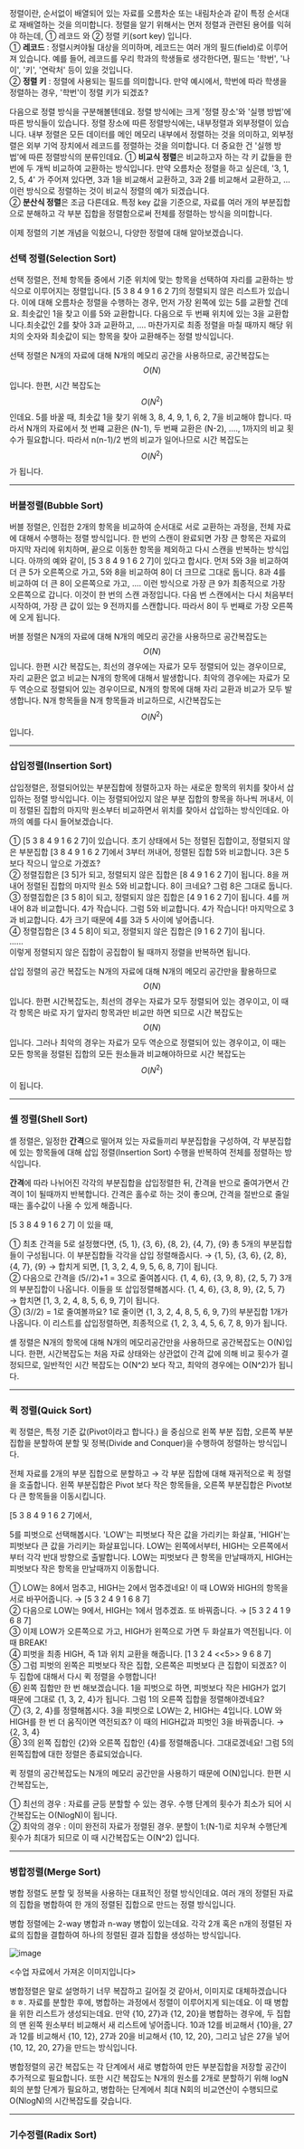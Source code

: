 정렬이란, 순서없이 배열되어 있는 자료를 오름차순 또는 내림차순과 같이 특정 순서대로 재배열하는 것을 의미합니다. 정렬을 알기 위해서는 먼저 정렬과 관련된 용어를 익혀야 하는데, ① 레코드 와 ② 정렬 키(sort key) 입니다.  
			① **레코드** : 정렬시켜야될 대상을 의미하며, 레코드는 여러 개의 필드(field)로 이루어져 있습니다. 예를 들어, 레코드를 우리 학과의 학생들로 생각한다면, 필드는 '학번', '나이', '키', '연락처' 등이 있을 것입니다. <br>
			② **정렬 키** : 정렬에 사용되는 필드를 의미합니다. 만약 예시에서, 학번에 따라 학생을 정렬하는 경우, '학번'이 정렬 키가 되겠죠?<br>

다음으로 정렬 방식을 구분해볼텐데요. 정렬 방식에는 크게 '정렬 장소'와 '실행 방법'에 따른 방식들이 있습니다. 정렬 장소에 따른 정렬방식에는, 내부정렬과 외부정렬이 있습니다. 내부 정렬은 모든 데이터를 메인 메모리 내부에서 정렬하는 것을 의미하고, 외부정렬은 외부 기억 장치에서 레코드를 정렬하는 것을 의미합니다. 더 중요한 건 '실행 방법'에 따른 정렬방식의 분류인데요. 
			① **비교식 정렬**은 비교하고자 하는 각 키 값들을 한 번에 두 개씩 비교하여 교환하는 방식입니다. 만약 오름차순 정렬을 하고 싶은데, '3, 1, 2, 5, 4' 가 주어져 있다면, 3과 1을 비교해서 교환하고, 3과 2를 비교해서 교환하고, ... 이런 방식으로 정렬하는 것이 비교식 정렬의 예가 되겠습니다. <br>
			② **분산식 정렬**은 조금 다른데요. 특정 key 값을 기준으로, 자료를 여러 개의 부분집합으로 분해하고 각 부분 집합을 정렬함으로써 전체를 정렬하는 방식을 의미합니다.<br>

이제 정렬의 기본 개념을 익혔으니, 다양한 정렬에 대해 알아보겠습니다.

### 선택 정렬(Selection Sort)

선택 정렬은, 전체 항목들 중에서 기준 위치에 맞는 항목을 선택하여 자리를 교환하는 방식으로 이루어지는 정렬입니다. [5 3 8 4 9 1 6 2 7]의 정렬되지 않은 리스트가 있습니다. 이에 대해 오름차순 정렬을 수행하는 경우, 먼저 가장 왼쪽에 있는 5를 교환할 건데요. 최솟값인 1을 찾고 이를 5와 교환합니다. 다음으로 두 번째 위치에 있는 3을 교환합니다.최솟값인 2를 찾아 3과 교환하고, .... 마찬가지로 최종 정렬을 마칠 때까지 해당 위치의 숫자와 최솟값이 되는 항목을 찾아 교환해주는 정렬 방식입니다.

선택 정렬은 N개의 자료에 대해 N개의 메모리 공간을 사용하므로, 공간복잡도는 $$O(N)$$입니다. 한편, 시간 복잡도는 $$O(N^2)$$ 인데요. 5를 바꿀 때, 최솟값 1을 찾기 위해 3, 8, 4, 9, 1, 6, 2, 7을 비교해야 합니다. 따라서 N개의 자료에서 첫 번쨰 교환은 (N-1), 두 번째 교환은 (N-2), ....,  1까지의 비교 횟수가 필요합니다. 따라서 n(n-1)/2 번의 비교가 일어나므로 시간 복잡도는 $$O(N^2)$$ 가 됩니다.

---

### 버블정렬(Bubble Sort)

버블 정렬은, 인접한 2개의 항목을 비교하여 순서대로 서로 교환하는 과정을, 전체 자료에 대해서 수행하는 정렬 방식입니다. 한 번의 스캔이 완료되면 가장 큰 항목은 자료의 마지막 자리에 위치하며, 끝으로 이동한 항목을 제외하고 다시 스캔을 반복하는 방식입니다. 아까의 예와 같이, [5 3 8 4 9 1 6 2 7]이 있다고 합시다. 먼저 5와 3을 비교하여 더 큰 5가 오른쪽으로 가고, 5와 8을 비교하여 8이 더 크므로 그대로 둡니다. 8과 4를 비교하여 더 큰 8이 오른쪽으로 가고, .... 이런 방식으로 가장 큰 9가 최종적으로 가장 오른쪽으로 갑니다. 이것이 한 번의 스캔 과정입니다. 다음 번 스캔에서는 다시 처음부터 시작하여, 가장 큰 값이 있는 9 전까지를 스캔합니다. 따라서 8이 두 번째로 가장 오른쪽에 오게 됩니다.

버블 정렬은 N개의 자료에 대해 N개의 메모리 공간을 사용하므로 공간복잡도는 $$O(N)$$ 입니다. 한편 시간 복잡도는, 최선의 경우에는 자료가 모두 정렬되어 있는 경우이므로, 자리 교환은 없고 비교는 N개의 항목에 대해서 발생합니다. 최악의 경우에는 자료가 모두 역순으로 정렬되어 있는 경우이므로, N개의 항목에 대해 자리 교환과 비교가 모두 발생합니다. N개 항목들을 N개 항목들과 비교하므로, 시간복잡도는 $$O(N^2)$$ 입니다.

---

### 삽입정렬(Insertion Sort)

삽입정렬은, 정렬되어있는 부분집합에 정렬하고자 하는 새로운 항목의 위치를 찾아서 삽입하는 정렬 방식입니다. 이는 정렬되어있지 않은 부분 집합의 항목을 하나씩 꺼내서, 이미 정렬된 집합의 마지막 원소부터 비교하면서 위치를 찾아서 삽입하는 방식인데요. 아까의 예를 다시 들어보겠습니다.

① [5 3 8 4 9 1 6 2 7]이 있습니다. 초기 상태에서 5는 정렬된 집합이고, 정렬되지 않은 부분집합 [3 8 4 9 1 6 2 7]에서 3부터 꺼내어, 정렬된 집합 5와 비교합니다. 3은 5보다 작으니 앞으로 가겠죠? <br>
② 정렬집합은 [3 5]가 되고, 정렬되지 않은 집합은 [8 4 9 1 6 2 7]이 됩니다. 8을 꺼내어 정렬된 집합의 마지막 원소 5와 비교합니다. 8이 크네요? 그럼 8은 그대로 둡니다. <br>
③ 정렬집합은 [3 5 8]이 되고, 정렬되지 않은 집합은 [4 9 1 6 2 7]이 됩니다. 4를 꺼내어 8과 비교합니다. 4가 작습니다. 그럼 5와 비교합니다. 4가 작습니다! 마지막으로 3과 비교합니다. 4가 크기 때문에 4를 3과 5 사이에 넣어줍니다.<br>
④ 정렬집합은 [3 4 5 8]이 되고, 정렬되지 않은 집합은 [9 1 6 2 7]이 됩니다.<br>
......<br>
이렇게 정렬되지 않은 집합이 공집합이 될 때까지 정렬을 반복하면 됩니다.

삽입 정렬의 공간 복잡도는 N개의 자료에 대해 N개의 메모리 공간만을 활용하므로 $$O(N)$$ 입니다. 한편 시간복잡도는, 최선의 경우는 자료가 모두 정렬되어 있는 경우이고, 이 때 각 항목은 바로 자기 앞자리 항목과만 비교만 하면 되므로 시간 복잡도는 $$O(N)$$입니다. 그러나 최악의 경우는 자료가 모두 역순으로 정렬되어 있는 경우이고, 이 때는 모든 항목을 정렬된 집합의 모든 원소들과 비교해야하므로 시간 복잡도는 $$O(N^2)$$ 이 됩니다.

---

### 셸 정렬(Shell Sort)

셸 정렬은, 일정한 **간격**으로 떨어져 있는 자료들끼리 부분집합을 구성하여, 각 부분집합에 있는 항목들에 대해 삽입 정렬(Insertion Sort) 수행을 반복하여 전체를 정렬하는 방식입니다.

**간격**에 따라 나뉘어진 각각의 부분집합을 삽입정렬한 뒤, 간격을 반으로 줄여가면서 간격이 1이 될때까지 반복합니다. 간격은 홀수로 하는 것이 좋으며, 간격을 절반으로 줄일 때는 홀수값이 나올 수 있게 해줍니다. 

[5 3 8 4 9 1 6 2 7] 이 있을 때,

① 최초 간격을 5로 설정했다면, {5, 1}, {3, 6}, {8, 2}, {4, 7}, {9} 총 5개의 부분집합들이 구성됩니다. 이 부분집합들 각각을 삽입 정렬해줍시다. → {1, 5}, {3, 6}, {2, 8}, {4, 7}, {9} → 합치게 되면, [1, 3, 2, 4, 9, 5, 6, 8, 7]이 됩니다. <br> ② 다음으로 간격을 (5//2)+1 = 3으로 줄여봅시다. {1, 4, 6}, {3, 9, 8}, {2, 5, 7} 3개의 부분집합이 나옵니다. 이들을 또 삽입정렬해봅시다. {1, 4, 6}, {3, 8, 9}, {2, 5, 7} → 합치면 [1, 3, 2, 4, 8, 5, 6, 9, 7]이 됩니다.<br>
③ (3//2) = 1로 줄여볼까요? 1로 줄이면 {1, 3, 2, 4, 8, 5, 6, 9, 7}의 부분집합 1개가 나옵니다. 이 리스트를 삽입정렬하면, 최종적으로 {1, 2, 3, 4, 5, 6, 7, 8, 9}가 됩니다.

셸 정렬은 N개의 항목에 대해 N개의 메모리공간만을 사용하므로 공간복잡도는 O(N)입니다. 한편, 시간복잡도는 처음 자료 상태와는 상관없이 간격 값에 의해 비교 횟수가 결정되므로, 일반적인 시간 복잡도는 O(N^2) 보다 작고, 최악의 경우에는 O(N^2)가 됩니다.

---

### 퀵 정렬(Quick Sort)

퀵 정렬은, 특정 기준 값(Pivot이라고 합니다.) 을 중심으로 왼쪽 부분 집합, 오른쪽 부분 집합을 분할하여 분할 및 정복(Divide and Conquer)을 수행하여 정렬하는 방식입니다.

전체 자료를 2개의 부분 집합으로 분할하고 → 각 부분 집합에 대해 재귀적으로 퀵 정렬을 호출합니다. 왼쪽 부분집합은 Pivot 보다 작은 항목들을, 오른쪽 부분집합은 Pivot보다 큰 항목들을 이동시킵니다.

[5 3 8 4 9 1 6 2 7]에서,

5를 피벗으로 선택해봅시다. 'LOW'는 피벗보다 작은 값을 가리키는 화살표, 'HIGH'는 피벗보다 큰 값을 가리키는 화살표입니다. LOW는 왼쪽에서부터, HIGH는 오른쪽에서부터 각각 반대 방향으로 출발합니다. LOW는 피벗보다 큰 항목을 만날때까지, HIGH는 피벗보다 작은 항목을 만날때까지 이동합니다.

① LOW는 8에서 멈추고, HIGH는 2에서 멈추겠네요! 이 때 LOW와 HIGH의 항목을 서로 바꾸어줍니다. → [5 3 2 4 9 1 6 8 7] <br>
② 다음으로 LOW는 9에서, HIGH는 1에서 멈추겠죠. 또 바꿔줍니다. → [5 3 2 4 1 9 6 8 7] <br>
③ 이제 LOW가 오른쪽으로 가고, HIGH가 왼쪽으로 가면 두 화살표가 역전됩니다. 이 때 BREAK! <br>
④ 피벗을 최종 HIGH, 즉 1과 위치 교환을 해줍니다. [1 3 2 4 <<5>> 9 6 8 7] <br>
⑤ 그럼 피벗의 왼쪽은 피벗보다 작은 집합, 오른쪽은 피벗보다 큰 집합이 되겠죠? 이 두 집합에 대해서 다시 퀵 정렬을 수행합니다! <br>
⑥ 왼쪽 집합만 한 번 해보겠습니다. 1을 피벗으로 하면, 피벗보다 작은 HIGH가 없기 때문에 그대로 {1, 3, 2, 4}가 됩니다. 그럼 1의 오른쪽 집합을 정렬해야겠네요? <br>
⑦ {3, 2, 4}를 정렬해봅시다. 3을 피벗으로 LOW는 2, HIGH는 4입니다. LOW 와 HIGH를 한 번 더 움직이면 역전되죠? 이 때의 HIGH값과 피벗인 3을 바꿔줍니다. → {2, 3, 4} <br>
⑧ 3의 왼쪽 집합인 {2}와 오른쪽 집합인 {4}를 정렬해줍니다. 그대로겠네요! 그럼 5의 왼쪽집합에 대한 정렬은 종료되었습니다.

퀵 정렬의 공간복잡도는 N개의 메모리 공간만을 사용하기 때문에 O(N)입니다. 한편 시간복잡도는, <br>

① 최선의 경우 : 자료를 균등 분할할 수 있는 경우. 수행 단계의 횟수가 최소가 되어 시간복잡도는 O(NlogN)이 됩니다. <br>
② 최악의 경우 : 이미 완전히 자료가 정렬된 경우. 분할이 1:(N-1)로 치우쳐 수행단계 횟수가 최대가 되므로 이 때 시간복잡도는 O(N^2) 입니다.

---

### 병합정렬(Merge Sort)

병합 정렬도 분할 및 정복을 사용하는 대표적인 정렬 방식인데요. 여러 개의 정렬된 자료의 집합을 병합하여 한 개의 정렬된 집합으로 만드는 정렬 방식입니다.

병합 정렬에는 2-way 병합과 n-way 병합이 있는데요. 각각 2개 혹은 n개의 정렬된 자료의 집합을 결합하여 하나의 정렬된 결과 집합을 생성하는 방식입니다.

![image](https://user-images.githubusercontent.com/37925813/101658796-b6193280-3a88-11eb-9a0e-384eba7c8d34.png)

<수업 자료에서 가져온 이미지입니다>

병합정렬은 말로 설명하기 너무 복잡하고 길어질 것 같아서, 이미지로 대체하겠습니다 ㅎㅎ. 자료를 분할한 후에, 병합하는 과정에서 정렬이 이루어지게 되는데요. 이 때 병합을 위한 리스트가 생성되는데요. 만약 {10, 27}과 {12, 20}을 병합하는 경우에, 두 집합의 맨 왼쪽 원소부터 비교해서 새 리스트에 넣어줍니다. 10과 12를 비교해서 {10}을, 27과 12를 비교해서 {10, 12}, 27과 20을 비교해서 {10, 12, 20}, 그리고 남은 27을 넣어 {10, 12, 20, 27}을 만드는 방식입니다.

병합정렬의 공간 복잡도는 각 단계에서 새로 병합하여 만든 부분집합을 저장할 공간이 추가적으로 필요합니다. 또한 시간 복잡도는 N개의 원소를 2개로 분할하기 위해 logN회의 분할 단계가 필요하고, 병합하는 단계에서 최대 N회의 비교연산이 수행되므로 O(NlogN)의 시간복잡도를 갖습니다.

---

### 기수정렬(Radix Sort)

